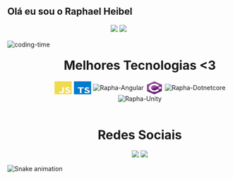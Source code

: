 ## Olá eu sou o Raphael Heibel

<div align="center">
 
  <img  height="180em" src="https://github-readme-stats.vercel.app/api?username=RaphaelHeibel&show_icons=true&theme=great-gatsby&include_all_commits=true&count_private=true"/>
  <img  height="180em" src="https://github-readme-stats.vercel.app/api/top-langs/?username=RaphaelHeibel&layout=compact&langs_count=16&theme=great-gatsby"/>
  
</div>


<div  align="center"> 
  <div style="display: inline_block"><br>
  <img align="left" height="250" alt="coding-time" src="code.gif">
    <h1 align="center">Melhores Tecnologias <3</h1>
  <img align="center" alt="Rapha-Js" height="30" width="40" src="https://raw.githubusercontent.com/devicons/devicon/master/icons/javascript/javascript-plain.svg" />
  <img align="center" alt="Rapha-Ts" height="30" width="40" src="https://raw.githubusercontent.com/devicons/devicon/master/icons/typescript/typescript-plain.svg" />   
  <img  align="center" alt="Rapha-Angular" height="30" width="40" src="https://cdn.jsdelivr.net/gh/devicons/devicon/icons/angularjs/angularjs-original.svg" />
  <img align="center" alt="Rapha-Csharp" height="30" width="40" src="https://raw.githubusercontent.com/devicons/devicon/master/icons/csharp/csharp-original.svg" />    
  <img align="center" alt="Rapha-Dotnetcore" height="30" width="40" src="https://cdn.jsdelivr.net/gh/devicons/devicon/icons/dotnetcore/dotnetcore-original.svg" />  
  <img align="center" alt="Rapha-Unity" height="30" width="40" src="https://cdn.jsdelivr.net/gh/devicons/devicon/icons/unity/unity-original.svg"/>
     
</div>
   <br> 
  <h1 align="center">Redes Sociais</h1>
    <a href = "mailto:raphaelrheibel@gmail.com"><img src="https://img.shields.io/badge/-Gmail-%23333?style=for-the-badge&logo=gmail&logoColor=white" target="_blank"></a>
  <a href="https://www.linkedin.com/in/raphael-rodrigues-heibel-35a77695" target="_blank"><img src="https://img.shields.io/badge/-LinkedIn-%230077B5?style=for-the-badge&logo=linkedin&logoColor=white" target="_blank"></a> 
    
</div>
  
![Snake animation](https://github.com/RaphaelHeibel/RaphaelHeibel/blob/output/github-contribution-grid-snake.svg)
